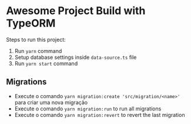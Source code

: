 # Awesome Project Build with TypeORM

Steps to run this project:

1. Run `yarn` command
2. Setup database settings inside `data-source.ts` file
3. Run `yarn start` command

## Migrations

-   Execute o comando `yarn migration:create 'src/migration/<name>'` para criar uma nova migração
-   Execute o comando `yarn migration:run` to run all migrations
-   Execute o comando `yarn migration:revert` to revert the last migration
